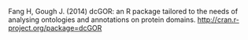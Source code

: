 Fang H, Gough J. (2014) dcGOR: an R package tailored to the needs of analysing ontologies and annotations on protein domains. http://cran.r-project.org/package=dcGOR
